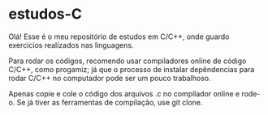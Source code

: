 # estudos-C
Olá! Esse é o meu repositório de estudos em C/C++, onde guardo exercicios realizados nas linguagens.

Para rodar os códigos, recomendo usar compiladores online de código C/C++, como progamiz; já que o processo de instalar depêndencias para rodar C/C++ no computador pode ser um pouco trabalhoso.

Apenas copie e cole o código dos arquivos .c no compilador online e rode-o.
Se já tiver as ferramentas de compilação, use git clone.
